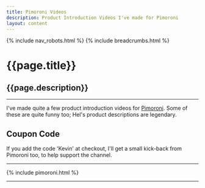 ```yaml
---
title: Pimoroni Videos
description: Product Introduction Videos I've made for Pimoroni
layout: content
---
```


{% include nav_robots.html %}
{% include breadcrumbs.html %}

# {{page.title}}

## {{page.description}}

---

I've made quite a few product introduction videos for [Pimoroni](https://shop.pimoroni.com). Some of these are quite funny too; Hel's product descriptions are legendary.

## Coupon Code

If you add the code 'Kevin' at checkout, I'll get a small kick-back from Pimoroni too, to help support the channel.

---

{% include pimoroni.html %}

---
